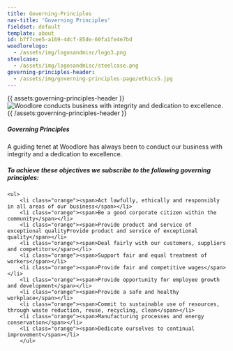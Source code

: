 ```yaml
---
title: Governing-Principles
nav-title: 'Governing Principles'
fieldset: default
template: about
id: b7f7cee5-a169-4dcf-85de-60fa1fe4e7bd
woodlorelogo:
  - /assets/img/logosandmisc/logo3.png
steelcase:
  - /assets/img/logosandmisc/steelcase.png
governing-principles-header:
  - /assets/img/governing-principles-page/ethics5.jpg
---
```

<div class="block">
    <div class="row">
        {{ assets:governing-principles-header }}
        <div class="col">
            <img src="{{ glide:url q="75" fm="jpg" }}" class="large-image" alt="Woodlore conducts business with integrity and dedication to excellence."/>
        </div>
        {{ /assets:governing-principles-header }}
    </div>
</div>

<div class="block">
    <h5 class="orange bold">Governing Principles</h5>
    <p>A guiding tenet at Woodlore has always been to conduct our business with integrity and a dedication to excellence.</p>
</div>
<div class="block">
    <h5 class="orange bold">To achieve these objectives we subscribe to the following governing principles:</h5>

    <ul>
        <li class="orange"><span>Act lawfully, ethically and responsibly in all areas of our business</span></li>
        <li class="orange"><span>Be a good corporate citizen within the community</span></li>
        <li class="orange"><span>Provide product and service of exceptional qualityProvide product and service of exceptional quality</span></li>
        <li class="orange"><span>Deal fairly with our customers, suppliers and competitors</span></li>
        <li class="orange"><span>Support fair and equal treatment of workers</span></li>
        <li class="orange"><span>Provide fair and competitive wages</span></li>
        <li class="orange"><span>Provide opportunity for employee growth and development</span></li>
        <li class="orange"><span>Provide a safe and healthy workplace</span></li>
        <li class="orange"><span>Commit to sustainable use of resources, through waste reduction, reuse, recycling, clean</span></li>
        <li class="orange"><span>Manufacturing processes and energy conservation</span></li>
        <li class="orange"><span>Dedicate ourselves to continual improvement</span></li>
        </ul>
</div>
